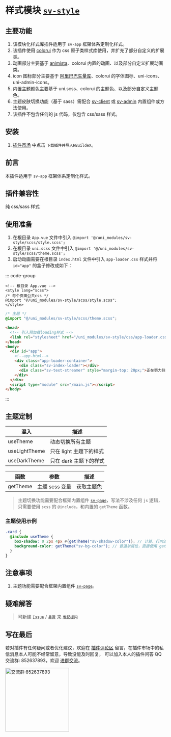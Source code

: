# 样式模块 [`sv-style`](https://ext.dcloud.net.cn/plugin?id=17060)

## 主要功能

1. 该模块化样式库插件适用于 `sv-app` 框架体系定制化样式。
2. 该插件使用 [colorui](https://ext.dcloud.net.cn/plugin?id=239) 作为 css 原子类样式库使用，并扩充了部分自定义的扩展类。
3. 动画部分主要基于 [animista](https://animista.net/)、colorui 内置的动画、以及部分自定义扩展动画类。
4. icon 图标部分主要基于 [阿里巴巴矢量库](https://www.iconfont.cn/)、colorui 的字体图标、uni-icons、uni-admin-icons。
5. 内置主题颜色主要基于 uni.scss、colorui 的主题色、以及部分自定义主题色。
6. 主题皮肤切换功能（基于 sass）需配合 [sv-client](https://ext.dcloud.net.cn/plugin?id=16530) 或 [sv-admin](https://ext.dcloud.net.cn/plugin?id=16531) 内置组件或方法使用。
7. 该插件不包含任何的 js 代码，仅包含 css/sass 样式。

## 安装

1. [插件市场](https://ext.dcloud.net.cn/plugin?id=17060) 中点击 `下载插件并导入HBuildeX`。

## 前言

本插件适用于 `sv-app` 框架体系定制化样式。

## 插件兼容性

纯 css/sass 样式

## 使用准备

1. 在根目录 `App.vue` 文件中引入 `@import '@/uni_modules/sv-style/scss/style.scss';`
2. 在根目录 `uni.scss` 文件中引入 `@import '@/uni_modules/sv-style/scss/theme.scss';`
3. 启动动画需要在根目录 `index.html` 文件中引入 `app-loader.css` 样式并将 `id="app"` 的盒子修改成如下：

::: code-group

```vue [App.vue]
<!-- 根目录 App.vue -->
<style lang="scss">
/* 每个页面公共css */
@import "@/uni_modules/sv-style/scss/style.scss";
</style>
```

```scss [uni.scss]
/* 主题 */
@import "@/uni_modules/sv-style/scss/theme.scss";
```

```html [index.html]
<head>
  <!-- 引入预加载loading样式 -->
  <link rel="stylesheet" href="/uni_modules/sv-style/css/app-loader.css" />
</head>
<body>
  <div id="app">
    <!--app-html-->
    <div class="app-loader-container">
      <div class="sv-index-loader"></div>
      <div class="sv-text-streamer" style="margin-top: 20px;">正在努力往上爬</div>
    </div>
  </div>
  <script type="module" src="/main.js"></script>
</body>
```

:::

## 主题定制

| 混入          | 描述                    |
| ------------- | ----------------------- |
| useTheme      | 动态切换所有主题        |
| useLightTheme | 只在 light 主题下的样式 |
| useDarkTheme  | 只在 dark 主题下的样式  |

| 函数     | 参数           | 描述       |
| -------- | -------------- | ---------- |
| getTheme | 主题 scss 变量 | 获取主题色 |

> 主题切换功能需要配合框架内置组件 [`sv-page`](../../components/sv-page/sv-page.md)，写法不涉及任何 `js` 逻辑，只需要使用 `scss` 的 `@include`，和内置的 `getTheme` 函数。

### 主题使用示例

```scss
.card {
  @include useTheme {
    box-shadow: 0 2px 4px #{getTheme("sv-shadow-color")}; // 计算、行内连写时等情况下需要使用 sass的 #{} 插值表达式
    background-color: getTheme("sv-bg-color"); // 普通单属性，直接使用 getTheme 以获取主题色（引号可省略）
  }
}
```

## 注意事项

1. 主题功能需要配合框架内置组件 [`sv-page`](../../components/sv-page/sv-page.md)。

## 疑难解答

> 可新建 [`Issue`](https://gitee.com/Sonve/sv-app-docs/issues/new) / [`悬赏`](https://gitee.com/Sonve/sv-app-docs/reward_issues/new) 来 [`发起提问`](https://gitee.com/Sonve/sv-app-docs/issues)

## 写在最后

若对插件有任何疑问或者优化建议，欢迎在 [插件评论区](https://ext.dcloud.net.cn/plugin?id=17060#rating) 留言，在插件市场中的私信消息本人可能不经常留意，导致没能及时回复，
可以加入本人的插件问答 QQ 交流群: 852637893，欢迎 [进群交流](https://qm.qq.com/cgi-bin/qm/qr?k=HD9IXnUruOa5pplF1jAeQsLb9BNnP_DE&jump_from=webapi&authKey=tk61Q5la3EAprdYcUBD7v0PBly795OTcT4UT36XxqcG7pmhGRpE+yFlt75vQBWeY)。

<img width="200" src="https://mp-74bfcbac-6ba6-4f39-8513-8831390ff75a.cdn.bspapp.com/static/qqqun.jpg" alt="交流群:852637893"/>
